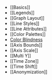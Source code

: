 * [[Basics]]
* [[Legends]]
* [[Graph Layout]]
* [[Line Styles]]
* [[Line Attributes]]
* [[Color Palettes]]
* [Color Blindness](Vision)
* [[Axis Bounds]]
* [[Axis Scale]]
* [[Multi Y]]
* [[Time Zone]]
* [[Time Shift]]
* [[Anonymization]]

